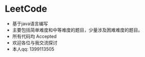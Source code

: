 # LeetCode
* 基于java语言编写
* 主要包括简单难度和中等难度的题目，少量涉及困难难度的题目。
* 所有代码均 Accepted
* 欢迎各位与我交流探讨
* 本人qq: 1399113505
